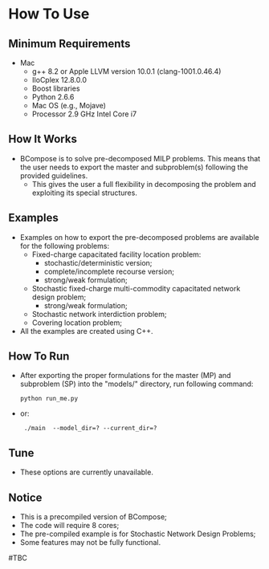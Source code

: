 # How To Use
## Minimum Requirements
  - Mac
    - g++ 8.2 or Apple LLVM version 10.0.1 (clang-1001.0.46.4)
    - IloCplex 12.8.0.0
    - Boost libraries
    - Python 2.6.6
    - Mac OS (e.g., Mojave)
    - Processor 2.9 GHz Intel Core i7
## How It Works
  - BCompose is to solve pre-decomposed MILP problems. This means that the user needs to export the master and subproblem(s) following the provided guidelines.
    - This gives the user a full flexibility in decomposing the problem and exploiting its special structures.
## Examples
  - Examples on how to export the pre-decomposed problems are available for the following problems:
    - Fixed-charge capacitated facility location problem:
      - stochastic/deterministic version;
      - complete/incomplete recourse version;
      - strong/weak formulation;
    - Stochastic fixed-charge multi-commodity capacitated network design problem;
      - strong/weak formulation;
    - Stochastic network interdiction problem;
    - Covering location problem;
  - All the examples are created using C++.
## How To Run
  - After exporting the proper formulations for the master (MP) and subproblem (SP) into the "models/" directory, run following command:
    ```
    python run_me.py
    ```
  - or:
    ```
     ./main  --model_dir=? --current_dir=?
    ```
## Tune
  - These options are currently unavailable.

## Notice
  - This is a precompiled version of BCompose;
  - The code will require 8 cores;
  - The pre-compiled example is for Stochastic Network Design Problems;
  - Some features may not be fully functional.

#TBC

